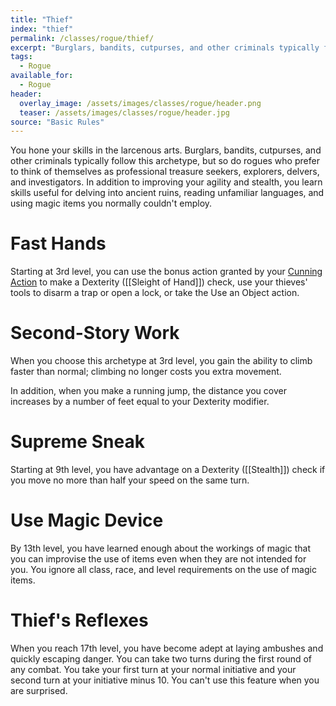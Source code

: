 ```yaml
---
title: "Thief"
index: "thief"
permalink: /classes/rogue/thief/
excerpt: "Burglars, bandits, cutpurses, and other criminals typically follow this archetype, but so do rogues who prefer to think of themselves as professional treasure seekers, explorers, delvers, and investigators."
tags:
  - Rogue
available_for:
  - Rogue
header:
  overlay_image: /assets/images/classes/rogue/header.png
  teaser: /assets/images/classes/rogue/header.jpg
source: "Basic Rules"
---
```


You hone your skills in the larcenous arts. Burglars, bandits, cutpurses, and other criminals typically follow this archetype, but so do rogues who prefer to think of themselves as professional treasure seekers, explorers, delvers, and investigators. In addition to improving your agility and stealth, you learn skills useful for delving into ancient ruins, reading unfamiliar languages, and using magic items you normally couldn't employ.

# Fast Hands
Starting at 3rd level, you can use the bonus action granted by your [Cunning Action](/classes/rogue/#cunning-action) to make a Dexterity ([[Sleight of Hand]]) check, use your thieves' tools to disarm a trap or open a lock, or take the Use an Object action.

# Second-Story Work
When you choose this archetype at 3rd level, you gain the ability to climb faster than normal; climbing no longer costs you extra movement.

In addition, when you make a running jump, the distance you cover increases by a number of feet equal to your Dexterity modifier.

# Supreme Sneak
Starting at 9th level, you have advantage on a Dexterity ([[Stealth]]) check if you move no more than half your speed on the same turn.

# Use Magic Device
By 13th level, you have learned enough about the workings of magic that you can improvise the use of items even when they are not intended for you. You ignore all class, race, and level requirements on the use of magic items.

# Thief's Reflexes
When you reach 17th level, you have become adept at laying ambushes and quickly escaping danger. You can take two turns during the first round of any combat. You take your first turn at your normal initiative and your second turn at your initiative minus 10. You can't use this feature when you are surprised.
